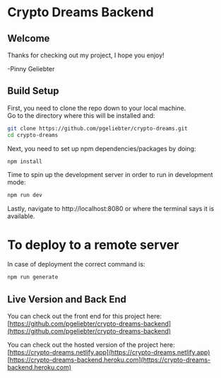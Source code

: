 # Crypto Dreams Backend

## Welcome

Thanks for checking out my project, I hope you enjoy!

-Pinny Geliebter

## Build Setup

First, you need to clone the repo down to your local machine.  
Go to the directory where this will be installed and:
```bash
git clone https://github.com/pgeliebter/crypto-dreams.git
cd crypto-dreams
```

Next, you need to set up npm dependencies/packages by doing:
```bash
npm install
```

Time to spin up the development server in order to run in development mode:
```bash
npm run dev
```

Lastly, navigate to http://localhost:8080
or where the terminal says it is available.


# To deploy to a remote server
In case of deployment the correct command is:
```bash
npm run generate
```


## Live Version and Back End

You can check out the front end for this project here:  
[https://github.com/pgeliebter/crypto-dreams-backend](https://github.com/pgeliebter/crypto-dreams-backend)

  
You can check out the hosted version of the project here:  
[https://crypto-dreams.netlify.app](https://crypto-dreams.netlify.app)  
[https://crypto-dreams-backend.heroku.com](https://crypto-dreams-backend.heroku.com)